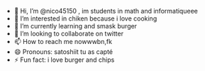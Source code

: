 - 👋 Hi, I’m @nico45150 , im students in math and informatiqueee
- 👀 I’m interested in chiken because i love cooking
- 🌱 I’m currently learning and smask burger
- 💞️ I’m looking to collaborate on twitter 
- 📫 How to reach me nowwwbn,fk
- 😄 Pronouns: satoshiit tu as capté
- ⚡ Fun fact: i love burger and chips

<!---
nico45150/nico45150 is a ✨ special ✨ repository because its `README.md` (this file) appears on your GitHub profile.
You can click the Preview link to take a look at your changes.
--->
